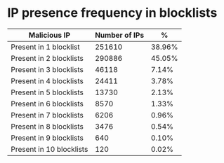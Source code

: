 # IP presence frequency in blocklists
| Malicious IP | Number of IPs | % |
|----|----|----|
| Present in 1 blocklist | 251610 | 38.96% |
| Present in 2 blocklists | 290886 | 45.05% |
| Present in 3 blocklists | 46118 | 7.14% |
| Present in 4 blocklists | 24411 | 3.78% |
| Present in 5 blocklists | 13730 | 2.13% |
| Present in 6 blocklists | 8570 | 1.33% |
| Present in 7 blocklists | 6206 | 0.96% |
| Present in 8 blocklists | 3476 | 0.54% |
| Present in 9 blocklists | 640 | 0.10% |
| Present in 10 blocklists | 120 | 0.02% |
